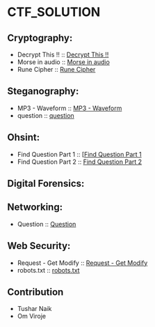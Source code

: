 # CTF_SOLUTION 

## Cryptography:

- Decrypt This !! :: [Decrypt This !!](0Cryptography/Decrypt%20This%20!!.md)
- Morse in audio :: [Morse in audio](0Cryptography/Morse%20in%20audio.md)
- Rune Cipher :: [Rune Cipher](0Cryptography/Rune%20Cipher.md)

## Steganography:

- MP3 - Waveform :: [MP3 - Waveform](1Steganography/MP3%20-%20Waveform.md)
- question :: [question](1Steganography/question.md)


## Ohsint:

- Find Question Part 1 :: [[Find Question Part 1](3Ohsint/Find%20Questions%20Part%201.md)
- Find Question Part 2 :: [Find Question Part 2](3Ohsint/Find%20Questions%20Part%202.md)

## Digital Forensics:


## Networking:

- Question :: [Question](5Networking/Question.md)


## Web Security:

 - Request - Get Modify :: [Request - Get Modify](6Web%20Security/Request%20-%20Get%20Modify.md)
 - robots.txt :: [robots.txt](6Web%20Security/robots.txt)



## Contribution 

- Tushar Naik
- Om Viroje
